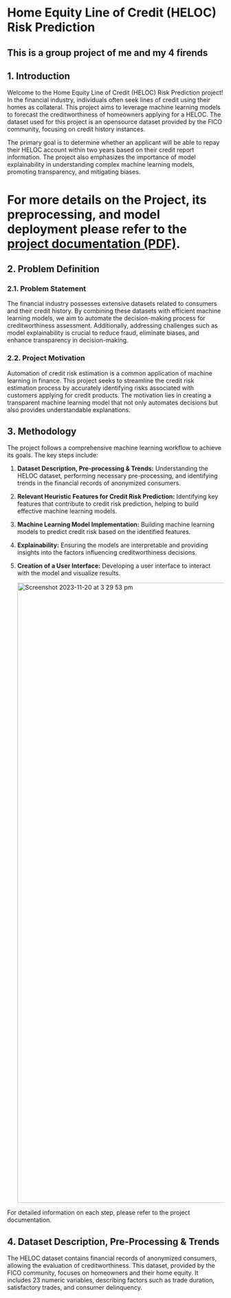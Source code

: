 # Home Equity Line of Credit (HELOC) Risk Prediction
## This is a group project of me and my 4 firends 


## 1. Introduction

Welcome to the Home Equity Line of Credit (HELOC) Risk Prediction project! In the financial industry, individuals often seek lines of credit using their homes as collateral. This project aims to leverage machine learning models to forecast the creditworthiness of homeowners applying for a HELOC. The dataset used for this project is an opensource dataset provided by the FICO community, focusing on credit history instances.

The primary goal is to determine whether an applicant will be able to repay their HELOC account within two years based on their credit report information. The project also emphasizes the importance of model explainability in understanding complex machine learning models, promoting transparency, and mitigating biases.

# For more details on the Project, its preprocessing, and model deployment please refer to the [project documentation (PDF)](https://drive.google.com/file/d/18o9ALYSbg7pVA3RJZlFG-l99WxulQJdR/view?usp=sharing).

## 2. Problem Definition

### 2.1. Problem Statement

The financial industry possesses extensive datasets related to consumers and their credit history. By combining these datasets with efficient machine learning models, we aim to automate the decision-making process for creditworthiness assessment. Additionally, addressing challenges such as model explainability is crucial to reduce fraud, eliminate biases, and enhance transparency in decision-making.

### 2.2. Project Motivation

Automation of credit risk estimation is a common application of machine learning in finance. This project seeks to streamline the credit risk estimation process by accurately identifying risks associated with customers applying for credit products. The motivation lies in creating a transparent machine learning model that not only automates decisions but also provides understandable explanations.

## 3. Methodology

The project follows a comprehensive machine learning workflow to achieve its goals. The key steps include:

1. **Dataset Description, Pre-processing & Trends:** Understanding the HELOC dataset, performing necessary pre-processing, and identifying trends in the financial records of anonymized consumers.

2. **Relevant Heuristic Features for Credit Risk Prediction:** Identifying key features that contribute to credit risk prediction, helping to build effective machine learning models.

3. **Machine Learning Model Implementation:** Building machine learning models to predict credit risk based on the identified features.

4. **Explainability:** Ensuring the models are interpretable and providing insights into the factors influencing creditworthiness decisions.

5. **Creation of a User Interface:** Developing a user interface to interact with the model and visualize results.

   <img width="1440" alt="Screenshot 2023-11-20 at 3 29 53 pm" src="https://github.com/ChanderMohan27/Credit-Risk-Management-Data-Science-Project/assets/128381758/346ea21f-2ce4-4eee-a4c0-fecebf87193f">


For detailed information on each step, please refer to the project documentation.

## 4. Dataset Description, Pre-Processing & Trends

The HELOC dataset contains financial records of anonymized consumers, allowing the evaluation of creditworthiness. This dataset, provided by the FICO community, focuses on homeowners and their home equity. It includes 23 numeric variables, describing factors such as trade duration, satisfactory trades, and consumer delinquency.

